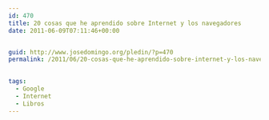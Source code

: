 ```yaml
---
id: 470
title: 20 cosas que he aprendido sobre Internet y los navegadores
date: 2011-06-09T07:11:46+00:00


guid: http://www.josedomingo.org/pledin/?p=470
permalink: /2011/06/20-cosas-que-he-aprendido-sobre-internet-y-los-navegadores/

  
tags:
  - Google
  - Internet
  - Libros
---
```

